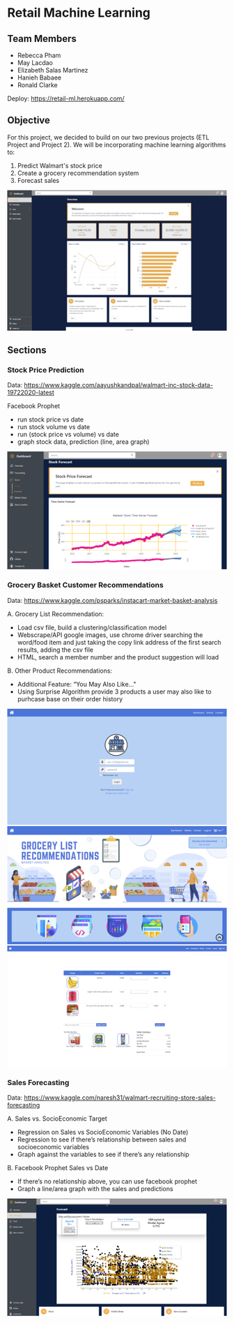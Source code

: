 # Retail Machine Learning

## Team Members

- Rebecca Pham
- May Lacdao
- Elizabeth Salas Martinez
- Hanieh Babaee
- Ronald Clarke

Deploy: https://retail-ml.herokuapp.com/

## Objective

For this project, we decided to build on our two previous projects (ETL Project and Project 2). We will be incorporating machine learning algorithms to:

1. Predict Walmart's stock price
2. Create a grocery recommendation system
3. Forecast sales

![Dashboard](Notebook/Images/Screenshot_1.PNG)

## Sections

### Stock Price Prediction

Data: https://www.kaggle.com/aayushkandpal/walmart-inc-stock-data-19722020-latest

Facebook Prophet 

- run stock price vs date
- run stock volume vs date
- run (stock price vs volume) vs date
- graph stock data, prediction (line, area graph)

![Stock FB Prophet](Notebook/Images/Screenshot_5.PNG)

### Grocery Basket Customer Recommendations

Data: https://www.kaggle.com/psparks/instacart-market-basket-analysis

A. Grocery List Recommendation:

- Load csv file, build a clustering/classification model 
- Webscrape/API google images, use chrome driver searching the word/food item and just taking the copy link address of the first search results, adding the csv file 
- HTML, search a member number and the product suggestion will load 

B. Other Product Recommendations:

- Additional Feature: “You May Also Like..."
- Using Surprise Algorithm provide 3 products a user may also like to purhcase base on their order history

![Grocery Login](Notebook/Images/Screenshot_2.PNG)
![Grocery Landing](Notebook/Images/Screenshot_3.PNG)
![Grocery Cart](Notebook/Images/Screenshot_4.PNG)

### Sales Forecasting

Data: https://www.kaggle.com/naresh31/walmart-recruiting-store-sales-forecasting

A. Sales vs. SocioEconomic Target

- Regression on Sales vs SocioEconomic Variables (No Date)
- Regression to see if there’s relationship between sales and socioeconomic variables
- Graph against the variables to see if there’s any relationship

B. Facebook Prophet Sales vs Date

- If there’s no relationship above, you can use facebook prophet
- Graph a line/area graph with the sales and predictions


![Sales Forecast](Notebook/Images/Screenshot_6.PNG)

